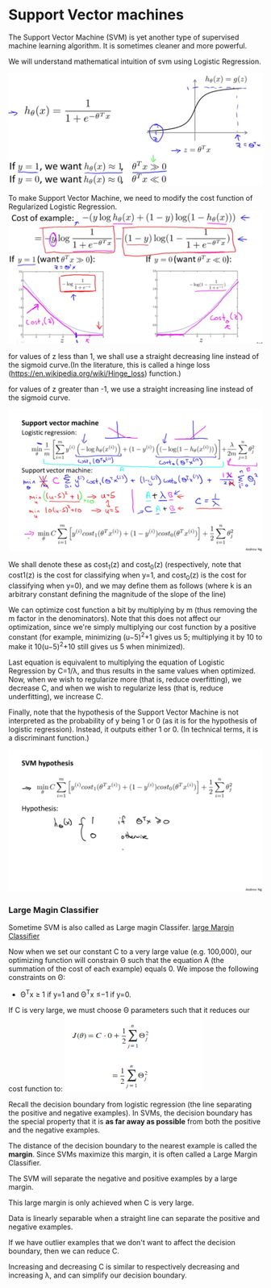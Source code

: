 # Support Vector machines

The Support Vector Machine (SVM) is yet another type of supervised machine learning algorithm. It is sometimes cleaner and more powerful.

We will understand mathematical intuition of svm using Logistic Regression.

![Logistic Regression](pics/svm/recall-LR.png)

To make Support Vector Machine, we need to modify the cost function of Regularized Logistic Regression.
![Modify Logistic Regression](pics/svm/modify-LR-to-svm.png)

for values of z less than 1, we shall use a straight decreasing line instead of the sigmoid curve.(In the literature, this is called a hinge loss (https://en.wikipedia.org/wiki/Hinge_loss) function.)

for values of z greater than -1, we use a straight increasing line instead of the sigmoid curve.


![Modify Logistic Regression](pics/svm/modify-LR-to-svm2.png)

We shall denote these as cost<sub>1</sub>(z) and cost<sub>0</sub>(z) (respectively, note that cost1(z) is the cost for classifying when y=1, and cost<sub>0</sub>(z) is the cost for classifying when y=0), and we may define them as follows (where k is an arbitrary constant defining the magnitude of the slope of the line)

We can optimize cost function a bit by multiplying by m (thus removing the m factor in the denominators). Note that this does not affect our optimization, since we're simply multiplying our cost function by a positive constant (for example, minimizing (u−5)<sup>2</sup>+1 gives us 5; multiplying it by 10 to make it 10(u−5)<sup>2</sup>+10 still gives us 5 when minimized).

Last equation is equivalent to multiplying the equation of Logistic Regression by C=1/λ, and thus results in the same values when optimized. Now, when we wish to regularize more (that is, reduce overfitting), we decrease C, and when we wish to regularize less (that is, reduce underfitting), we increase C.

Finally, note that the hypothesis of the Support Vector Machine is not interpreted as the probability of y being 1 or 0 (as it is for the hypothesis of logistic regression). Instead, it outputs either 1 or 0. (In technical terms, it is a discriminant function.)

![Modify Logistic Regression](pics/svm/svm-hypothesis.png)

### Large Magin Classifier
Sometime SVM is also called as Large magin Classifer.
[large Margin Classifier](pics/decision-boundry.png)

Now when we set our constant C to a very large value (e.g. 100,000), our optimizing function will constrain Θ such that the equation A (the summation of the cost of each example) equals 0. We impose the following constraints on Θ:
* Θ<sup>T</sup>x ≥ 1 if y=1 and Θ<sup>T</sup>x ≤−1 if y=0.

If C is very large, we must choose Θ parameters such that it reduces our cost function to:
![reduce cost](pics/svm/reduce-cost.png)

Recall the decision boundary from logistic regression (the line separating the positive and negative examples). In SVMs, the decision boundary has the special property that it is **as far away as possible** from both the positive and the negative examples.

The distance of the decision boundary to the nearest example is called the **margin**. Since SVMs maximize this margin, it is often called a Large Margin Classifier.

The SVM will separate the negative and positive examples by a large margin.

This large margin is only achieved when C is very large.

Data is linearly separable when a straight line can separate the positive and negative examples.

If we have outlier examples that we don't want to affect the decision boundary, then we can reduce C.

Increasing and decreasing C is similar to respectively decreasing and increasing λ, and can simplify our decision boundary.
